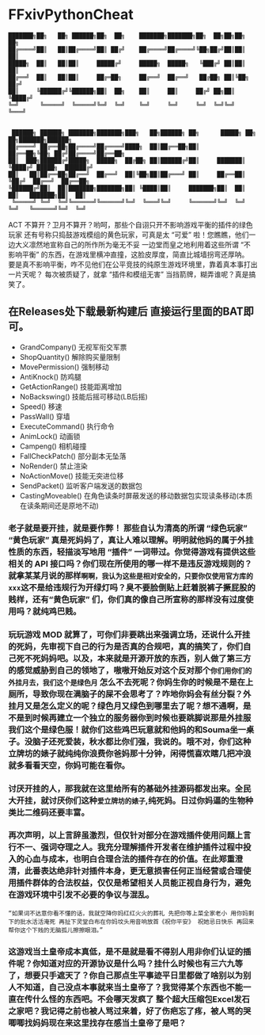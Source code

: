 # FFxivPythonCheat

```
███████╗██╗   ██╗ ██████╗██╗  ██╗    ███████╗███████╗██╗  ██╗██╗██╗   ██╗
██╔════╝██║   ██║██╔════╝██║ ██╔╝    ██╔════╝██╔════╝╚██╗██╔╝██║██║   ██║
█████╗  ██║   ██║██║     █████╔╝     █████╗  █████╗   ╚███╔╝ ██║██║   ██║
██╔══╝  ██║   ██║██║     ██╔═██╗     ██╔══╝  ██╔══╝   ██╔██╗ ██║╚██╗ ██╔╝
██║     ╚██████╔╝╚██████╗██║  ██╗    ██║     ██║     ██╔╝ ██╗██║ ╚████╔╝ 
╚═╝      ╚═════╝  ╚═════╝╚═╝  ╚═╝    ╚═╝     ╚═╝     ╚═╝  ╚═╝╚═╝  ╚═══╝   


 ██████╗ ██████╗ ███████╗███████╗███╗   ██╗██████╗ ██╗      █████╗ ██╗   ██╗███████╗██████╗ 
██╔════╝ ██╔══██╗██╔════╝██╔════╝████╗  ██║██╔══██╗██║     ██╔══██╗╚██╗ ██╔╝██╔════╝██╔══██╗
██║  ███╗██████╔╝█████╗  █████╗  ██╔██╗ ██║██████╔╝██║     ███████║ ╚████╔╝ █████╗  ██████╔╝
██║   ██║██╔══██╗██╔══╝  ██╔══╝  ██║╚██╗██║██╔═══╝ ██║     ██╔══██║  ╚██╔╝  ██╔══╝  ██╔══██╗
╚██████╔╝██║  ██║███████╗███████╗██║ ╚████║██║     ███████╗██║  ██║   ██║   ███████╗██║  ██║
 ╚═════╝ ╚═╝  ╚═╝╚══════╝╚══════╝╚═╝  ╚═══╝╚═╝     ╚══════╝╚═╝  ╚═╝   ╚═╝   ╚══════╝╚═╝  ╚═╝

 ```                                                                                        
ACT 不算开？卫月不算开？哟呵，那些个自诩只开不影响游戏平衡的插件的绿色玩家
还有号称只捣鼓游戏模组的黄色玩家，可真是太 “可爱” 啦！您瞧瞧，他们一边大义凛然地宣称自己的所作所为毫无不妥
一边堂而皇之地利用着这些所谓 “不影响平衡” 的东西，在游戏里横冲直撞，这脸皮厚度，简直比城墙拐弯还厚呐。
要是真不影响平衡，咋不见他们在公平竞技的纯原生游戏环境里，靠着真本事打出一片天呢？
每次被质疑了，就拿 “插件和模组无害” 当挡箭牌，糊弄谁呢？真是搞笑了。

## 在Releases处下载最新构建后 直接运行里面的BAT即可。
- GrandCompany()    无视军衔交军票
- ShopQuantity()    解除购买量限制
- MovePermission()  强制移动
- AntiKnock()       防鸡腿
- GetActionRange()  技能距离增加
- NoBackswing()     技能后摇可移动(LB后摇)
- Speed()           移速
- PassWall()        穿墙
- ExecuteCommand()  执行命令
- AnimLock()        动画锁
- Campeng()         相机碰撞
- FallCheckPatch()  部分副本无坠落
- NoRender()        禁止渲染
- NoActionMove()    技能无突进位移
- SendPacket()      监听客户端发送的数据包
- CastingMoveable() 在角色读条时屏蔽发送的移动数据包实现读条移动(本质在读条期间还是原地不动)

### 老子就是要开挂，就是要作弊！ 那些自认为清高的所谓 “绿色玩家” “黄色玩家” 真是死妈妈了，真让人难以理解。明明就他妈的属于外挂性质的东西，轻描淡写地用 “插件” 一词带过。你觉得游戏有提供这些相关的 API 接口吗？你们现在所使用的哪一样不是违反游戏规则的？就拿某某月说的那样`啊啊，我认为这些是相对安全的，只要你仅使用官方库的 xxx`这不是给违规行为开绿灯吗？臭不要脸倒贴上赶着脱裤子撅屁股的贱样，还有“黄色玩家” 们，你们真的像自己所宣称的那样没有过度使用吗？就纯鸡巴贱。
### 玩玩游戏 MOD 就算了，可你们非要跳出来强调立场，还说什么开挂的死妈，先审视下自己的行为是否真的合规吧，真的搞笑了，你们自己死不死妈妈吧。以及，本来就是开源开放的东西，别人做了第三方的感觉威胁到自己的领地了，嗷嗷开始反对这个反对那个`你们用你们的外挂月去，我们这个是绿色月` 怎么不去死呢？你妈生你的时候是不是在上厕所，导致你现在满脑子的屎不会思考了？咋地你妈会有丝分裂？外挂月又是怎么定义的呢？绿色月又绿色到哪里去了呢？想不通啊，是不是到时候再建立一个独立的服务器你到时候也要跳脚说那是外挂服我们这个是绿色服！就你们这些鸡巴玩意就和他妈的和Souma坐一桌子。没脑子还死爱装，秋水都比你们强，我说的。哦不对，你们这种立牌坊的婊子就纯纯你浪费你爸妈那十分钟，闲得慌喜欢瞎几把冲浪就多看看天空，你妈可能在看你。
### 讨厌开挂的人，那我就在这里给所有的基础外挂源码都发出来。全民大开挂，就讨厌你们这种`爱立牌坊的婊子`,纯死妈。日过你妈逼的生物种类比二维码还要丰富。
### 再次声明，以上言辞虽激烈，但仅针对部分在游戏插件使用问题上言行不一、强词夺理之人。我充分理解插件开发者在维护插件过程中投入的心血与成本，也明白合理合法的插件存在的价值。在此郑重澄清，此番表达绝非针对插件本身，更无意损害任何正当经营或合理使用插件群体的合法权益，仅仅是希望相关人员能正视自身行为，避免在游戏环境中引发不必要的争议与混乱。
``“如果词不达意你看不懂的话，我就空降你妈红红火火的葬礼 先把你等上菜全家老小 用你妈剩下的批水活活淹死 再扯下灵堂白布在你妈坟头用音响放首《祝你平安》 祝她忌日快乐 再回来帮你这个下贱的无脑孤儿擦擦眼泪。”``
### 这游戏当土皇帝成本真低，是不是就是看不得别人用非你们认证的插件呢？你知道对应的开源协议是什么吗？挂什么时候也有三六九等了，想要只手遮天了？你自己那点生平事迹平日里都做了啥别以为别人不知道，自己没点本事就来当土皇帝了？我觉得某个东西也不能一直在传什么怪的东西吧。不会哪天发疯了 整个超大压缩包Excel发石之家吧？我记得之前也被人骂过来着，好了伤疤忘了疼，被人骂的哭唧唧找妈妈现在来这里找存在感当土皇帝了是吧？